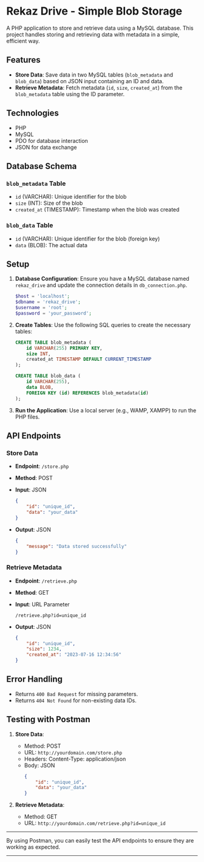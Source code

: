 
# Rekaz Drive - Simple Blob Storage

A PHP application to store and retrieve data using a MySQL database. This project handles storing and retrieving data with metadata in a simple, efficient way.

## Features

- **Store Data**: Save data in two MySQL tables (`blob_metadata` and `blob_data`) based on JSON input containing an ID and data.
- **Retrieve Metadata**: Fetch metadata (`id`, `size`, `created_at`) from the `blob_metadata` table using the ID parameter.

## Technologies

- PHP
- MySQL
- PDO for database interaction
- JSON for data exchange

## Database Schema

### `blob_metadata` Table
- `id` (VARCHAR): Unique identifier for the blob
- `size` (INT): Size of the blob
- `created_at` (TIMESTAMP): Timestamp when the blob was created

### `blob_data` Table
- `id` (VARCHAR): Unique identifier for the blob (foreign key)
- `data` (BLOB): The actual data

## Setup

1. **Database Configuration**: Ensure you have a MySQL database named `rekaz_drive` and update the connection details in `db_connection.php`.

    ```php
    $host = 'localhost'; 
    $dbname = 'rekaz_drive'; 
    $username = 'root'; 
    $password = 'your_password'; 
    ```

2. **Create Tables**: Use the following SQL queries to create the necessary tables:

    ```sql
    CREATE TABLE blob_metadata (
        id VARCHAR(255) PRIMARY KEY,
        size INT,
        created_at TIMESTAMP DEFAULT CURRENT_TIMESTAMP
    );

    CREATE TABLE blob_data (
        id VARCHAR(255),
        data BLOB,
        FOREIGN KEY (id) REFERENCES blob_metadata(id)
    );
    ```

3. **Run the Application**: Use a local server (e.g., WAMP, XAMPP) to run the PHP files.

## API Endpoints

### Store Data

- **Endpoint**: `/store.php`
- **Method**: POST
- **Input**: JSON

    ```json
    {
        "id": "unique_id",
        "data": "your_data"
    }
    ```

- **Output**: JSON

    ```json
    {
        "message": "Data stored successfully"
    }
    ```

### Retrieve Metadata

- **Endpoint**: `/retrieve.php`
- **Method**: GET
- **Input**: URL Parameter

    ```
    /retrieve.php?id=unique_id
    ```

- **Output**: JSON

    ```json
    {
        "id": "unique_id",
        "size": 1234,
        "created_at": "2023-07-16 12:34:56"
    }
    ```

## Error Handling

- Returns `400 Bad Request` for missing parameters.
- Returns `404 Not Found` for non-existing data IDs.

## Testing with Postman

1. **Store Data**:
    - Method: POST
    - URL: `http://yourdomain.com/store.php`
    - Headers: Content-Type: application/json
    - Body: JSON
      ```json
      {
          "id": "unique_id",
          "data": "your_data"
      }
      ```

2. **Retrieve Metadata**:
    - Method: GET
    - URL: `http://yourdomain.com/retrieve.php?id=unique_id`

---

By using Postman, you can easily test the API endpoints to ensure they are working as expected.

---

